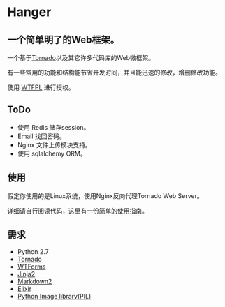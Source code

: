 # Hanger
## 一个简单明了的Web框架。

一个基于[Tornado](http://www.tornadoweb.org/)以及其它许多代码库的Web微框架。

有一些常用的功能和结构能节省开发时间，并且能迅速的修改，增删修改功能。

使用 [WTFPL](http://sam.zoy.org/wtfpl/COPYING) 进行授权。

## ToDo

* 使用 Redis 储存session。
* Email 找回密码。
* Nginx 文件上传模块支持。
* 使用 sqlalchemy ORM。

## 使用

假定你使用的是Linux系统，使用Nginx反向代理Tornado Web Server。

详细请自行阅读代码，这里有一份[简单的使用指南](https://github.com/tioover/hanger/wiki)。

## 需求

* Python 2.7
* [Tornado](http://www.tornadoweb.org/)
* [WTForms](http://wtforms.simplecodes.com/docs/dev/)
* [Jinja2](http://jinja.pocoo.org/docs/)
* [Markdown2](https://github.com/trentm/python-markdown2)
* [Elixir](http://elixir.ematia.de/trac/wiki)
* [Python Image library(PIL)](http://www.pythonware.com/products/pil/)
